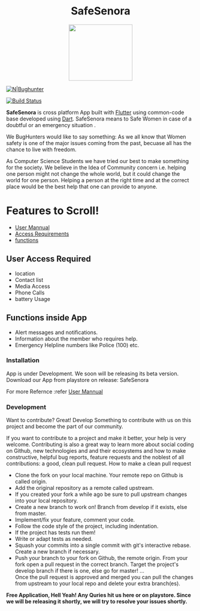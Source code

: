 <h1 align="center">SafeSenora</h1>
<p align="center">
<img src="https://i.redd.it/erdjqzlmlv111.png" width="170" height="150"/>
  </p>
  

[![N|Bughunter](https://cldup.com/dTxpPi9lDf.thumb.png)](https://nodesource.com/products/ )

[![Build Status](https://travis-ci.org/joemccann/dillinger.svg?branch=master)](https://travis-ci.org/joemccann/dillinger)

<b>SafeSenora</b> is cross platform App built with <a href="https://flutter.dev/docs">Flutter</a> using common-code base developed using <a href="https://dart.dev/guides">Dart</a>.
SafeSenora means to Safe Women in case of a doubtful or an emergency situation .

We BugHunters would like to say something: As we all know that Women safety is one of the major issues coming from the past, becuase all has the chance to live with freedom.

As Computer Science Students we have tried our best to make something for the society.
We believe in the Idea of Community concern i.e. helping one person might not change the whole world, but it could change the world for one person. Helping a person at the right time and at the correct place would be the best help that one can provide to anyone.



# Features to Scroll!
 
* [User Mannual](https://github.com/Pratiknarola/safesenora/blob/master/usermannual.md)
* [Access Requirements](https://github.com/Pratiknarola/safesenora/blob/master/README.md#L31)
* [functions](https://github.com/Pratiknarola/safesenora/blob/master/README.md#L39)





## User Access Required
* location 
* Contact list
* Media Access
* Phone Calls
* battery Usage


## Functions inside App

* Alert messages and notifications.
* Information about the member who requires help.
* Emergency Helpline numbers like Police (100) etc.



### Installation

App is under Development. We soon will be releasing its beta version.
Download our App from playstore on release: SafeSenora

For more Refernce :refer [User Mannual](https://github.com/Pratiknarola/safesenora/blob/master/README.md)






### Development

Want to contribute? Great!
Develop Something to contribute with us on this project and become the part of our community.

If you want to contribute to a project and make it better, your help is very welcome. Contributing is also a great way to learn more about social coding on Github, new technologies and and their ecosystems and how to make constructive, helpful bug reports, feature requests and the noblest of all contributions: a good, clean pull request.
How to make a clean pull request


   - Clone the fork on your local machine. Your remote repo on Github is called origin.
   - Add the original repository as a remote called upstream.
   - If you created your fork a while ago be sure to pull upstream changes into your local repository.
   - Create a new branch to work on! Branch from develop if it exists, else from master.
   - Implement/fix your feature, comment your code.
   - Follow the code style of the project, including indentation.
   - If the project has tests run them!
   - Write or adapt tests as needed.
   - Squash your commits into a single commit with git's interactive rebase. Create a new branch if necessary.
   - Push your branch to your fork on Github, the remote origin.
    From your fork open a pull request in the correct branch. Target the project's develop branch if there is one, else go for master!
    ...
    </br>
    Once the pull request is approved and merged you can pull the changes from upstream to your local repo and delete your extra branch(es).




**Free Application, Hell Yeah!
Any Quries hit us here or on playstore. Since we will be releasing it shortly, we will try to resolve your issues shortly.**

